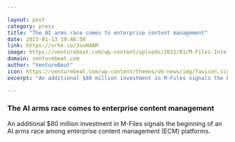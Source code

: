 ```yaml
---

layout: post
category: press
title: "The AI arms race comes to enterprise content management"
date: 2021-01-13 19:46:50
link: https://vrhk.co/3soHdAM
image: https://venturebeat.com/wp-content/uploads/2021/01/M-Files-Intelligent-Information-Management-Summit-2018.jpg?w=1200&strip=all
domain: venturebeat.com
author: "VentureBeat"
icon: https://venturebeat.com/wp-content/themes/vb-news/img/favicon.ico
excerpt: "An additional $80 million investment in M-Files signals the beginning of an AI arms race among enterprise content management (ECM) platforms."

---
```


### The AI arms race comes to enterprise content management

An additional $80 million investment in M-Files signals the beginning of an AI arms race among enterprise content management (ECM) platforms.